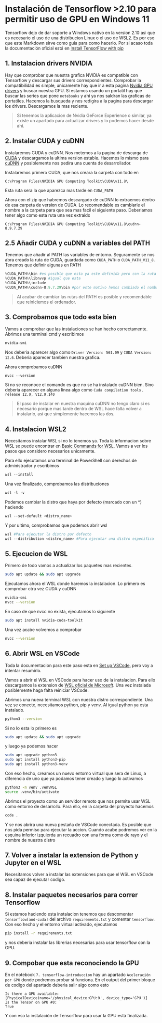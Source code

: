 # Instalación de Tensorflow >2.10 para permitir uso de GPU en Windows 11
Tensorflow dejo de dar soporte a Windows nativo en la version 2.10 asi que es necesario el uso de una distribucion Linux o el uso de WSL2.
Es por eso que este Markdown sirve como guia para como hacerlo. Por si acaso toda la documentación oficial está en [Install TensorFlow with pip](https://www.tensorflow.org/install/pip#windows-wsl2_1)

## 1. Instalacion drivers NVIDIA
Hay que comprobar que nuestra grafica NVIDIA es compatible con Tensorflow y descargar sus drivers correspondientes. Comprobar la compatibilidad es simple, unicamente hay que ir a esta pagina [Nvidia GPU drivers](https://www.nvidia.com/en-us/drivers/) y buscar nuestra GPU. Si estamos usando un portatil hay que buscar las series que pone `notebooks` y ahi ya nos saldran las graficas de portatiles. Hacemos la busqueda y nos redigira a la pagina para descargar los drivers. Descargamos la mas reciente. 
> Si tenemos la aplicacion de Nvidia GeForce Experience o similar, ya existe un apartado para actualizar drivers y lo podemos hacer desde ahi.

## 2. Instalar CUDA y cuDNN
Instalaremos CUDA y cuDNN. Nos metemos a la pagina de descarga de [CUDA](https://developer.nvidia.com/cuda-toolkit-archive) y descargamos la ultima version estable. Hacemos lo mismo para [cuDNN](https://developer.nvidia.com/cudnn) y posiblemente nos pedira una cuenta de desarrollador. 

Instalaremos primero CUDA, que nos creara la carpeta con todo en
```
C:\Program Files\NVIDIA GPU Computing Toolkit\CUDA\v11.8\
```
Esta ruta sera la que aparezca mas tarde en `CUDA_PATH`

Ahora con el zip que habremos descargado de cuDNN lo extraemos dentro de esa carpeta de version de CUDA. Lo recomendable es cambiarle el nombre a la carpeta para que sea mas facil el siguiente paso. Deberiamos tener algo como esta ruta una vez extraido
```
C:\Program Files\NVIDIA GPU Computing Toolkit\CUDA\v11.8\cudnn-8.9.7.29
```

## 2.5 Añadir CUDA y cuDNN a variables del PATH
Tenemos que añadir al PATH las variables de entorno. Seguramente se nos abra creado la ruta de CUDA, guardada como `CUDA_PATH` o `CUDA_PATH_V11_8`. Tenemos que definir algunas en PATH
```PowerShell
%CUDA_PATH%\bin #es posible que esta ya este definida pero con la ruta absoluta
%CUDA_PATH%\libnvvp #igual que esta
%CUDA_PATH%\include
%CUDA_PATH%\cudnn-8.9.7.29\bin #por este motivo hemos cambiado el nombre del directorio cuDNN, pero es simplemente hacer referencia a la carpeta bin
```
> Al acabar de cambiar las rutas del PATH es posible y recomendable que reiniciemos el ordenador.

## 3. Comprobamos que todo esta bien
Vamos a comprobar que las instalaciones se han hecho correctamente. Abrimos una terminal cmd y escribimos 
```PowerShell
nvidia-smi
```
Nos deberia aparecer algo como `Driver Version: 561.09` y `CUDA Version: 12.6`. Deberia aparecer tambien nuestra grafica.

Ahora comprobamos cuDNN
```PowerShell
nvcc --version
```
Si no se reconoce el comando es que no se ha instalado cuDNN bien. Sino deberia aparecer en alguna linea algo como `Cuda compilation tools, release 12.0, V12.0.140`
> El paso de instalar en nuestra maquina cuDNN no tengo claro si es necesario porque mas tarde dentro de WSL hace falta volver a instalarlo, asi que simplemente hacemos las dos.

## 4. Instalacion WSL2
Necesitamos instalar WSL si no lo tenemos ya. Toda la informacion sobre WSL se puede encontrar en [Basic Commands for WSL](https://learn.microsoft.com/en-us/windows/wsl/basic-commands). Vamos a ver los pasos que considero necesarios unicamente.

Para ello ejecutamos una terminal de PowerShell con derechos de administrador y escribimos
```PowerShell
wsl --install
```
Una vez finalizado, comprobamos las distribuciones
```PowerShell
wsl -l -v
```
Podemos cambiar la distro que haya por defecto (marcado con un *) haciendo 
```PowerShell
wsl --set-default <distro_name>
```
Y por ultimo, comprobamos que podemos abrir wsl
```PowerShell
wsl #Para ejecutar la distro por defecto
wsl --distribution <distro_name> #Para ejecutar una distro especifica
```

## 5. Ejecucion de WSL
Primero de todo vamos a actualizar los paquetes mas recientes.
```bash
sudo apt update && sudo apt upgrade
```
Ejecutamos ahora el WSL donde haremos la instalacion. Lo primero es comprobar otra vez CUDA y cuDNN
```bash
nvidia-smi
nvcc --version
```
En caso de que nvcc no exista, ejecutamos lo siguiente
```bash
sudo apt install nvidia-cuda-toolkit
```
Una vez acabe volvemos a comprobar
```bash
nvcc --version
```

## 6. Abrir WSL en VSCode
Toda la documentacion para este paso esta en [Set up VSCode](https://learn.microsoft.com/en-us/windows/python/web-frameworks#set-up-visual-studio-code), pero voy a intentar resumirlo.

Vamos a abrir el WSL en VSCode para hacer uso de la instalacion. Para ello descargamos la extension de [WSL oficial de Microsoft](https://marketplace.visualstudio.com/items?itemName=ms-vscode-remote.remote-wsl). Una vez instalada posiblemente haga falta reiniciar VSCode. 

Abrimos una nueva terminal WSL con nuestra distro correspondiente.
Una vez se conecte, necesitamos python, pip y venv. Al igual python ya esta instalado.
```bash
python3 --version
```
Si no lo esta lo primero es 
```bash
sudo apt update && sudo apt upgrade
```
y luego ya podemos hacer
```bash
sudo apt upgrade python3
sudo apt install python3-pip
sudo apt install python3-venv
```

Con eso hecho, creamos un nuevo entorno virtual que sera de Linux, a diferencia de uno que ya podamos tener creado y luego lo activamos
```bash
python3 -m venv .venvWSL
source .venv/bin/activate
```

Abrimos el proyecto como un servidor remoto que nos permite usar WSL como entorno de desarrollo. Para ello, en la carpeta del proyecto hacemos
```bash
code .
```
Y se nos abrira una nueva pestaña de VSCode conectada. Es posible que nos pida permiso para ejecutar la accion. Cuando acabe podremos ver en la esquina inferior izquierda un recuadro con una forma como de rayo y el nombre de nuestra distro

## 7. Volver a instalar la extension de Python y Jupyter en el WSL
Necesitamos volver a instalar las extensiones para que el WSL en VSCode sea capaz de ejecutar codigo.

## 8. Instalar paquetes necesarios para correr Tensorflow
Si estamos haciendo esta instalacion tenemos que descomentar `tensorflow[and-cuda]` del archivo `requirements.txt` y comentar `tensorflow`. Con eso hecho y el entorno virtual activado, ejecutamos
```bash
pip install -r requirements.txt
```
y nos deberia instalar las librerias necesarias para usar tensorflow con la GPU.

## 9. Compobar que esta reconociendo la GPU
En el notebook `7. tensorflow-introduccion` hay un apartado `Aceleración por GPU` donde podremos probar si funciona. En el output del primer bloque de codigo del apartado deberia salir algo como esto
```
Is there a GPU available: 
[PhysicalDevice(name='/physical_device:GPU:0', device_type='GPU')]
Is the Tensor on GPU #0:  
True
```
Y con eso la instalación de Tensorflow para usar la GPU está finalizada.
